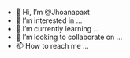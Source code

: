 - 👋 Hi, I’m @Jhoanapaxt
- 👀 I’m interested in ...
- 🌱 I’m currently learning ...
- 💞️ I’m looking to collaborate on ...
- 📫 How to reach me ...

<!---
Jhoanapaxt/Jhoanapaxt is a ✨ special ✨ repository because its `README.md` (this file) appears on your GitHub profile.
You can click the Preview link to take a look at your changes.
--->
